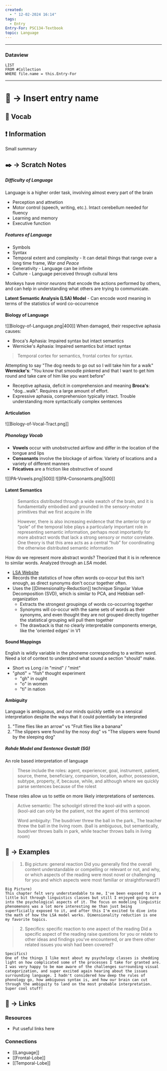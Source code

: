 ```yaml
---
created:
  - " 12-02-2024 16:14"
tags:
  - Entry
Entry-For: PSC134-Textbook
topic: Language
---
```


---
### Dataview
```dataview
LIST
FROM #Collection
WHERE file.name = this.Entry-For
```
---

# 📗 -> Insert entry name
## 🎤 Vocab



## ❗ Information
Small summary



## ✒️ -> Scratch Notes
##### Difficulty of Language
Language is a higher order task, involving almost every part of the brain
- Perception and attnetion
- Motor control (speech, writing, etc.). Intact cerebellum needed for fluency
- Learning and memory
- Executive function

##### Features of Language
- Symbols
- Syntax
- Temporal extent and complexity - It can detail things that range over a long time frame, *War and Peace*
- Generativity - Language can be infinite
- Culture - Language perceived through cultural lens

Monkeys have *mirror neurons* that encode the actions performed by others, and can help in understanding what others are trying to communicate.

**Latent Semantic Analysis (LSA) Model** - Can encode word meaning in terms of the statistics of word co-occurrence

#### Biology of Language
![[Biology-of-Language.png|400]]
When damaged, their respective aphasia causes:
- Broca's Aphasia: Impaired syntax but intact semantics
- Wernicke's Aphasia: Impaired semantics but intact syntax
> Temporal cortex for semantics, frontal cortex for syntax.

Attempting to say "The dog needs to go out so I will take him for a walk"
**Wernicke's**: "You know that smoodle pinkered and that I want to get him round and take care of him like you want before”
- Receptive aphasia, deficit in comprehension and meaning
**Broca's**: "dog...walk". Requires a large amount of effort.
- Expressive aphasia, comprehension typically intact. Trouble understanding more syntactically complex sentences

#### Articulation
![[Biology-of-Vocal-Tract.png]]
##### Phonology Vocab
- **Vowels** occur with unobstructed airflow and differ in the location of the tongue and lips
- **Consonants** involve the blockage of airflow. Variety of locations and a variety of different manners
- **Fricatives** are a friction like obstructive of sound

![[IPA-Vowels.png|500]]
![[IPA-Consonants.png|500]]


#### Latent Semantics
> Semantics distributed through a wide swatch of the brain, and it is fundamentally embodied and grounded in the sensory-motor primitives that we first acquire in life
> 
> However, there is also increasing evidence that the anterior tip or “pole” of the temporal lobe plays a particularly important role in representing semantic information, perhaps most importantly for more abstract words that lack a strong sensory or motor correlate. One theory is that this area acts as a central “hub” for coordinating the otherwise distributed semantic information

How do we represent more abstract words? Theorized that it is in reference to similar words. Analyzed through an *LSA* model.
- [LSA Website](http://lsa.colorado.edu)
- Records the statistics of how often words co-occur but this isn't enough, as direct synonyms don't occur together often.
- Uses the [[Dimensionality-Reduction]] technique Singular Value Decomposition (SVD), which is similar to PCA, and Hebbian self-organization
	- Extracts the strongest groupings of words co-occurring together
	- Synonyms will co-occur with the same sets of words as their synonyms, and even thought they are not grouped directly together the statistical grouping will pull them together
	- The drawback is that no clearly interpretable components emerge, like the 'oriented edges' in V1

#### Sound Mappings
English is wildly variable in the phoneme corresponding to a written word. Need a lot of context to understand what sound a section "should" make.
- Short vs Long *i* in "mind" / "mint"
- "*ghoti*" = "fish" thought experiment
	- "gh" in ought
	- "o" in women
	- "ti" in nation

#### Ambiguity
Language is ambiguous, and our minds quickly settle on a sensical interpretation despite the ways that it could potentially be interpreted
1) "Time flies like an arrow" vs "Fruit flies like a banana"
2) "The slippers were found by the nosy dog" vs "The slippers were found by the sleeping dog"

##### Rohde Model and Sentence Gestalt (SG)
An role based interpretation of language
> These include the roles: agent, experiencer, goal, instrument, patient, source, theme, beneficiary, companion, location, author, possession, subtype, property, if, because, while, and although where we quickly parse sentences because of the rolest

These roles allow us to settle on more likely interpretations of sentences. 
> Active semantic: The schoolgirl stirred the kool-aid with a spoon. (kool-aid can only be the patient, not the agent of this sentence)
> 
> Word ambiguity: The busdriver threw the ball in the park., The teacher threw the ball in the living room. (ball is ambiguous, but semantically, busdriver throws balls in park, while teacher throws balls in living room)


## 🧪 -> Examples
> 1) Big picture: general reaction
> Did you generally find the overall content understandable or compelling or relevant or not, and why, or which aspects of the reading were most novel or challenging for you and which aspects were most familiar or straightforward?)  
```
Big Picture)  
This chapter felt very understandable to me, I've been exposed to it a little bit through linguistics classes but still I enjoyed going more into the psychological aspects of it. The focus on modeling linguistic phenomenons was a lot more interesting me than just being superficially exposed to it, and after this I'm excited to dive into the math of how the LSA model works. Dimensionality reduction is one my favorite topics. 
```

> 2) Specifics: specific reaction to one aspect of the reading
> Did a specific aspect of the reading raise questions for you or relate to other ideas and findings you’ve encountered, or are there other related issues you wish had been covered?
```
Specifics)   
One of the things I like most about my psychology classes is shedding light on how complicated some of the processes I take for granted are. I was very happy to be mae aware of the challenges surrounding visual categorization, and super excited again hearing about the issues surrounding language. I hadn't considered how deep the rules of phonology go, how ambiguous syntax is, and how our brain can cut through the ambiguity to land on the most probable interpretation. Super cool stuff!  
```




## 🔗 -> Links
### Resources
- Put useful links here


### Connections
- [[Language]]
- [[Frontal-Lobe]]
- [[Temporal-Lobe]]

